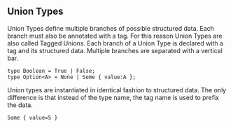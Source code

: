 ## Union Types

Union Types define multiple branches of possible structured data.
Each branch must also be annotated with a tag.
For this reason Union Types are also called Tagged Unions.
Each branch of a Union Type is declared with a tag and its structured data.
Multiple branches are separated with a vertical bar.

```lsts
type Boolean = True | False;
type Option<A> = None | Some { value:A };
```

Union types are instantiated in identical fashion to structured data.
The only difference is that instead of the type name, the tag name is used to prefix the data.

```lsts
Some { value=5 }
```
